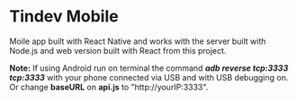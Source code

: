 # Tindev Mobile

Moile app built with React Native and works with the server built with Node.js and web version built with React from this project.

**Note:** If using Android run on terminal the command _**adb reverse tcp:3333 tcp:3333**_ with your phone connected via USB and with USB debugging on. Or change **baseURL** on **api.js** to "http://yourIP:3333".
